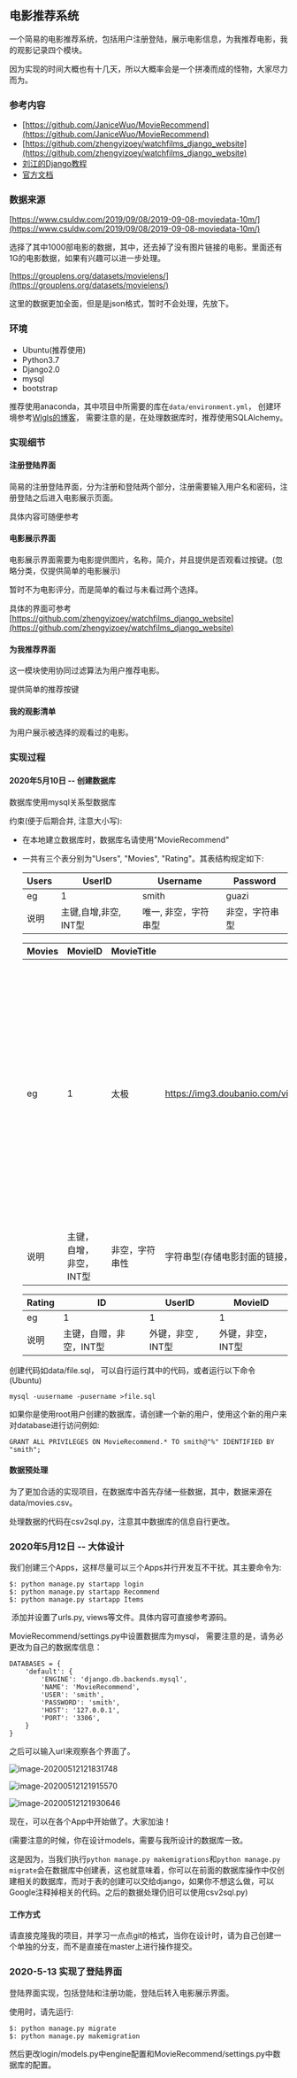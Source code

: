 ## 电影推荐系统

一个简易的电影推荐系统，包括用户注册登陆，展示电影信息，为我推荐电影，我的观影记录四个模块。

因为实现的时间大概也有十几天，所以大概率会是一个拼凑而成的怪物，大家尽力而为。

### 参考内容

* [https://github.com/JaniceWuo/MovieRecommend](https://github.com/JaniceWuo/MovieRecommend)
* [https://github.com/zhengyizoey/watchfilms_django_website](https://github.com/zhengyizoey/watchfilms_django_website)
* [刘江的Django教程](https://www.liujiangblog.com/)
* [官方文档](https://docs.djangoproject.com/zh-hans/3.0/)

### 数据来源

[https://www.csuldw.com/2019/09/08/2019-09-08-moviedata-10m/](https://www.csuldw.com/2019/09/08/2019-09-08-moviedata-10m/)

选择了其中1000部电影的数据，其中，还去掉了没有图片链接的电影。里面还有1G的电影数据，如果有兴趣可以进一步处理。

[https://grouplens.org/datasets/movielens/](https://grouplens.org/datasets/movielens/)

这里的数据更加全面，但是是json格式，暂时不会处理，先放下。

### 环境

* Ubuntu(推荐使用)
* Python3.7
* Django2.0
* mysql
* bootstrap

推荐使用anaconda，其中项目中所需要的库在`data/environment.yml`， 创建环境参考[Wlgls的博客]([https://wlgls.github.io/posts/Conda%E5%9F%BA%E6%9C%AC%E4%BD%BF%E7%94%A8#%E5%85%B1%E4%BA%AB%E7%8E%AF%E5%A2%83](https://wlgls.github.io/posts/Conda基本使用#共享环境))， 需要注意的是，在处理数据库时，推荐使用SQLAlchemy。

###  实现细节

#### 注册登陆界面

简易的注册登陆界面，分为注册和登陆两个部分，注册需要输入用户名和密码，注册登陆之后进入电影展示页面。

具体内容可随便参考

#### 电影展示界面

电影展示界面需要为电影提供图片，名称，简介，并且提供是否观看过按键。(忽略分类，仅提供简单的电影展示)

暂时不为电影评分，而是简单的看过与未看过两个选择。

具体的界面可参考[https://github.com/zhengyizoey/watchfilms_django_website](https://github.com/zhengyizoey/watchfilms_django_website)

#### 为我推荐界面

这一模块使用协同过滤算法为用户推荐电影。

提供简单的推荐按键

#### 我的观影清单

为用户展示被选择的观看过的电影。

### 实现过程

#### 2020年5月10日 -- 创建数据库

数据库使用mysql关系型数据库

约束(便于后期合并, 注意大小写):

* 在本地建立数据库时，数据库名请使用"MovieRecommend"

* 一共有三个表分别为"Users", "Movies", "Rating"。其表结构规定如下:

  | Users | UserID                | Username             | Password       |
  | :---- | --------------------- | -------------------- | -------------- |
  | eg    | 1                     | smith                | guazi          |
  | 说明  | 主键,自增,非空, INT型 | 唯一, 非空，字符串型 | 非空，字符串型 |

  | Movies | MovieID                 | MovieTitle     | Cover                                                        | StoryLine                                                    |
  | ------ | ----------------------- | -------------- | ------------------------------------------------------------ | ------------------------------------------------------------ |
  | eg     | 1                       | 太极           | https://img3.doubanio.com/view/photo/s_ratio_poster/public/p1833562883.jpg | 周星驰在片中饰演一名隐姓埋名的太极宗师，他移居美国在唐人街打工洗盘子，为了保护受暴徒威胁的同胞们，他挺身而出，此后创办了武术学校将他的一身好功夫传授给他人。 |
  | 说明   | 主键，自增，非空，INT型 | 非空，字符串性 | 字符串型(存储电影封面的链接，部分电影无封面，需要处理)       | 非空，字符串型                                               |

  | Rating | ID                      | UserID             | MovieID           |
  | ------ | ----------------------- | ------------------ | ----------------- |
  | eg     | 1                       | 1                  | 1                 |
  | 说明   | 主键，自赠，非空，INT型 | 外键，非空 , INT型 | 外键，非空，INT型 |

创建代码如data/file.sql， 可以自行运行其中的代码，或者运行以下命令(Ubuntu)

```
mysql -uusername -pusername >file.sql
```

如果你是使用root用户创建的数据库，请创建一个新的用户，使用这个新的用户来对database进行访问例如:

```
GRANT ALL PRIVILEGES ON MovieRecommend.* TO smith@"%" IDENTIFIED BY "smith"; 
```

#### 数据预处理

为了更加合适的实现项目，在数据库中首先存储一些数据，其中，数据来源在data/movies.csv。

处理数据的代码在csv2sql.py，注意其中数据库的信息自行更改。

### 2020年5月12日 -- 大体设计

我们创建三个Apps，这样尽量可以三个Apps并行开发互不干扰。其主要命令为:

```
$: python manage.py startapp login
$: python manage.py startapp Recommend
$: python manage.py startapp Items
```

​	添加并设置了urls.py, views等文件。具体内容可直接参考源码。

MovieRecommend/settings.py中设置数据库为mysql， 需要注意的是，请务必更改为自己的数据库信息：

```
DATABASES = {
    'default': {
        'ENGINE': 'django.db.backends.mysql',
        'NAME': 'MovieRecommend',
        'USER': 'smith',
        'PASSWORD': 'smith',
        'HOST': '127.0.0.1',
        'PORT': '3306',
    }
}
```

之后可以输入url来观察各个界面了。

![image-20200512121831748](Img/image-20200512121831748.png)

![image-20200512121915570](Img/image-20200512121915570.png)

![image-20200512121930646](Img/image-20200512121930646.png)

现在，可以在各个App中开始做了。大家加油！

(需要注意的时候，你在设计models，需要与我所设计的数据库一致。

这是因为，当我们执行`python manage.py makemigrations`和`python manage.py migrate`会在数据库中创建表，这也就意味着，你可以在前面的数据库操作中仅创建相关的数据库，而对于表的创建可以交给django，如果你不想这么做，可以Google注释掉相关的代码。之后的数据处理仍旧可以使用csv2sql.py)

#### 工作方式

请直接克隆我的项目，并学习一点点git的格式，当你在设计时，请为自己创建一个单独的分支，而不是直接在master上进行操作提交。

### 2020-5-13 实现了登陆界面

登陆界面实现，包括登陆和注册功能，登陆后转入电影展示界面。

使用时，请先运行:

```
$: python manage.py migrate
$: python manage.py makemigration
```

然后更改login/models.py中engine配置和MovieRecommend/settings.py中数据库的配置。

